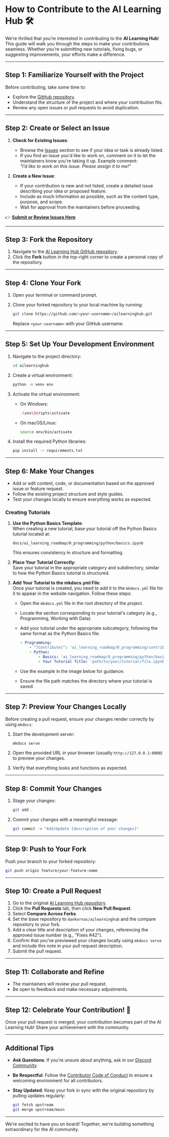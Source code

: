 # **How to Contribute to the AI Learning Hub 🛠️**

We’re thrilled that you’re interested in contributing to the **AI Learning Hub**! This guide will walk you through the steps to make your contributions seamless. Whether you’re submitting new tutorials, fixing bugs, or suggesting improvements, your efforts make a difference.

* * *

## **Step 1: Familiarize Yourself with the Project**

Before contributing, take some time to:

* Explore the [GitHub repository](https://github.com/dankornas/ailearninghub).
* Understand the structure of the project and where your contribution fits.
* Review any open issues or pull requests to avoid duplication.

* * *

## **Step 2: Create or Select an Issue**

1. **Check for Existing Issues**:
    
    * Browse the [Issues](https://github.com/dankornas/ailearninghub/issues) section to see if your idea or task is already listed.
    * If you find an issue you'd like to work on, comment on it to let the maintainers know you're taking it up. Example comment:  
        _"I’d like to work on this issue. Please assign it to me!"_
2. **Create a New Issue**:
    
    * If your contribution is new and not listed, create a detailed issue describing your idea or proposed feature.
    * Include as much information as possible, such as the content type, purpose, and scope.
    * Wait for approval from the maintainers before proceeding.

👉 **[Submit or Review Issues Here](https://github.com/dankornas/ailearninghub/issues)**

* * *

## **Step 3: Fork the Repository**

1. Navigate to the [AI Learning Hub GitHub repository](https://github.com/dankornas/ailearninghub).
2. Click the **Fork** button in the top-right corner to create a personal copy of the repository.

* * *

## **Step 4: Clone Your Fork**

1. Open your terminal or command prompt.
    
2. Clone your forked repository to your local machine by running:
    
    ```bash
    git clone https://github.com/<your-username>/ailearninghub.git
    ```
    
    Replace `<your-username>` with your GitHub username.
    

* * *

## **Step 5: Set Up Your Development Environment**

1. Navigate to the project directory:
    
    ```bash
    cd ailearninghub
    ```
    
2. Create a virtual environment:
    
    ```bash
    python -m venv env
    ```
    
3. Activate the virtual environment:
    
    * On Windows:
        
        ```bash
        .\env\Scripts\activate
        ```
        
    * On macOS/Linux:
        
        ```bash
        source env/bin/activate
        ```
        
4. Install the required Python libraries:
    
    ```bash
    pip install -r requirements.txt
    ```
    

* * *

## **Step 6: Make Your Changes**

* Add or edit content, code, or documentation based on the approved issue or feature request.
* Follow the existing project structure and style guides.
* Test your changes locally to ensure everything works as expected.

### **Creating Tutorials**

1. **Use the Python Basics Template**:  
    When creating a new tutorial, base your tutorial off the Python Basics tutorial located at:
    
    ```plaintext
    docs/ai_learning_roadmap/0_programming/python/basics.ipynb
    ```
    
    This ensures consistency in structure and formatting.

2. **Place Your Tutorial Correctly**:  
    Save your tutorial in the appropriate category and subdirectory, similar to how the Python Basics tutorial is structured.
    
3. **Add Your Tutorial to the mkdocs.yml File**:  
    Once your tutorial is created, you need to add it to the `mkdocs.yml` file for it to appear in the website navigation. Follow these steps:
    * Open the `mkdocs.yml` file in the root directory of the project.
    * Locate the section corresponding to your tutorial's category (e.g., Programming, Working with Data).
    * Add your tutorial under the appropriate subcategory, following the same format as the Python Basics file:
        
        ```yaml
        - Programming:
            - "[Contribute]": 'ai_learning_roadmap/0_programming/contribute.md'
            - Python:
                - Basics: 'ai_learning_roadmap/0_programming/python/basics.ipynb'
                - Your Tutorial Title: 'path/to/your/tutorial/file.ipynb'
        ```
        
    * Use the example in the image below for guidance:
    * Ensure the file path matches the directory where your tutorial is saved.

* * *

## **Step 7: Preview Your Changes Locally**

Before creating a pull request, ensure your changes render correctly by using `mkdocs`:

1. Start the development server:
    
    ```bash
    mkdocs serve
    ```
    
2. Open the provided URL in your browser (usually `http://127.0.0.1:8000`) to preview your changes.
    
3. Verify that everything looks and functions as expected.
    

* * *

## **Step 8: Commit Your Changes**

1. Stage your changes:
    
    ```bash
    git add .
    ```
    
2. Commit your changes with a meaningful message:
    
    ```bash
    git commit -m "Add/Update [description of your changes]"
    ```
    

* * *

## **Step 9: Push to Your Fork**

Push your branch to your forked repository:

```bash
git push origin feature/your-feature-name
```

* * *

## **Step 10: Create a Pull Request**

1. Go to the original [AI Learning Hub repository](https://github.com/dankornas/ailearninghub).
2. Click the **Pull Requests** tab, then click **New Pull Request**.
3. Select **Compare Across Forks**.
4. Set the base repository to `dankornas/ailearninghub` and the compare repository to your fork.
5. Add a clear title and description of your changes, referencing the approved issue number (e.g., "Fixes #42").
6. Confirm that you’ve previewed your changes locally using `mkdocs serve` and include this note in your pull request description.
7. Submit the pull request.

* * *

## **Step 11: Collaborate and Refine**

* The maintainers will review your pull request.
* Be open to feedback and make necessary adjustments.

* * *

## **Step 12: Celebrate Your Contribution! 🎉**

Once your pull request is merged, your contribution becomes part of the AI Learning Hub! Share your achievement with the community.

* * *

## **Additional Tips**

* **Ask Questions**: If you’re unsure about anything, ask in our [Discord Community](https://discord.gg/VQCSmfWvm6).
    
* **Be Respectful**: Follow the [Contributor Code of Conduct](https://github.com/dankornas/ailearninghub/blob/main/CODE_OF_CONDUCT.md) to ensure a welcoming environment for all contributors.
    
* **Stay Updated**: Keep your fork in sync with the original repository by pulling updates regularly:
    
    ```bash
    git fetch upstream
    git merge upstream/main
    ```
    

* * *

We’re excited to have you on board! Together, we’re building something extraordinary for the AI community.